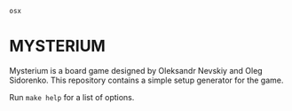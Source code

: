 `osx`

MYSTERIUM
================================================================
Mysterium is a board game designed by Oleksandr Nevskiy and Oleg Sidorenko. This repository contains a simple setup generator for the game.

Run `make help` for a list of options.
